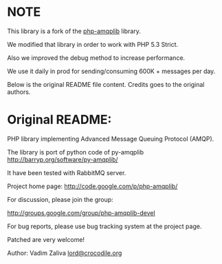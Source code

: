 # NOTE #

This library is a fork of the [php-amqplib](http://code.google.com/p/php-amqplib/) library. 

We modified that library in order to work with PHP 5.3 Strict.

Also we improved the debug method to increase performance. 

We use it daily in prod for sending/consuming 600K + messages per day.

Below is the original README file content. Credits goes to the original authors.

# Original README: #

PHP library implementing Advanced Message Queuing Protocol (AMQP).

The library is port of python code of py-amqplib
http://barryp.org/software/py-amqplib/

It have been tested with RabbitMQ server.

Project home page: http://code.google.com/p/php-amqplib/

For discussion, please join the group:

http://groups.google.com/group/php-amqplib-devel

For bug reports, please use bug tracking system at the project page.

Patched are very welcome!

Author: Vadim Zaliva <lord@crocodile.org>


